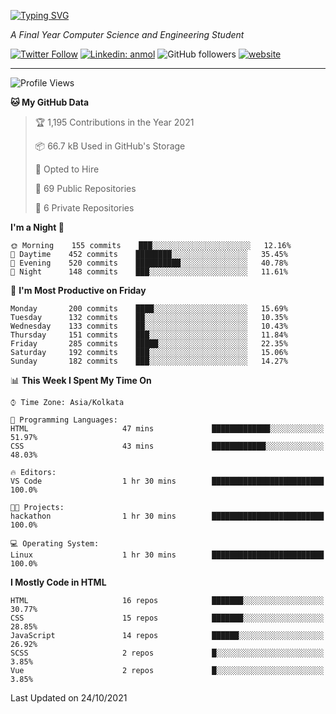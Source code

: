 [![Typing SVG](https://readme-typing-svg.herokuapp.com?lines=HI%2C+I'm+Tonal;I'm+a+MEVN+Stack+Developer)](https://git.io/typing-svg)

<p><em>A Final Year Computer Science and Engineering Student</em></p>

[![Twitter Follow](https://img.shields.io/twitter/follow/tonalmathew?style=flat)](https://twitter.com/intent/follow?screen_name=tonalmathew)
[![Linkedin: anmol](https://img.shields.io/badge/tonal-mathew?style=flat-square&logo=Linkedin&logoColor=white&link=https://www.linkedin.com/in/tonal-mathew/)](https://www.linkedin.com/in/tonal-mathew/)
![GitHub followers](https://img.shields.io/github/followers/tonalmathew?label=Follow&style=social)
[![website](https://img.shields.io/badge/Website-46a2f1.svg?&style=flat-square&logo=Google-Chrome&logoColor=white&link=http://tonalmathew.github.io/)](http://tonalmathew.github.io/)

---
<!--START_SECTION:waka-->
![Profile Views](http://img.shields.io/badge/Profile%20Views-12-blue)

**🐱 My GitHub Data** 

> 🏆 1,195 Contributions in the Year 2021
 > 
> 📦 66.7 kB Used in GitHub's Storage 
 > 
> 💼 Opted to Hire
 > 
> 📜 69 Public Repositories 
 > 
> 🔑 6 Private Repositories  
 > 
**I'm a Night 🦉** 

```text
🌞 Morning    155 commits    ███░░░░░░░░░░░░░░░░░░░░░░   12.16% 
🌆 Daytime    452 commits    ████████░░░░░░░░░░░░░░░░░   35.45% 
🌃 Evening    520 commits    ██████████░░░░░░░░░░░░░░░   40.78% 
🌙 Night      148 commits    ███░░░░░░░░░░░░░░░░░░░░░░   11.61%

```
📅 **I'm Most Productive on Friday** 

```text
Monday       200 commits    ████░░░░░░░░░░░░░░░░░░░░░   15.69% 
Tuesday      132 commits    ██░░░░░░░░░░░░░░░░░░░░░░░   10.35% 
Wednesday    133 commits    ██░░░░░░░░░░░░░░░░░░░░░░░   10.43% 
Thursday     151 commits    ███░░░░░░░░░░░░░░░░░░░░░░   11.84% 
Friday       285 commits    █████░░░░░░░░░░░░░░░░░░░░   22.35% 
Saturday     192 commits    ███░░░░░░░░░░░░░░░░░░░░░░   15.06% 
Sunday       182 commits    ███░░░░░░░░░░░░░░░░░░░░░░   14.27%

```


📊 **This Week I Spent My Time On** 

```text
⌚︎ Time Zone: Asia/Kolkata

💬 Programming Languages: 
HTML                     47 mins             █████████████░░░░░░░░░░░░   51.97% 
CSS                      43 mins             ████████████░░░░░░░░░░░░░   48.03%

🔥 Editors: 
VS Code                  1 hr 30 mins        █████████████████████████   100.0%

🐱‍💻 Projects: 
hackathon                1 hr 30 mins        █████████████████████████   100.0%

💻 Operating System: 
Linux                    1 hr 30 mins        █████████████████████████   100.0%

```

**I Mostly Code in HTML** 

```text
HTML                     16 repos            ███████░░░░░░░░░░░░░░░░░░   30.77% 
CSS                      15 repos            ███████░░░░░░░░░░░░░░░░░░   28.85% 
JavaScript               14 repos            ██████░░░░░░░░░░░░░░░░░░░   26.92% 
SCSS                     2 repos             █░░░░░░░░░░░░░░░░░░░░░░░░   3.85% 
Vue                      2 repos             █░░░░░░░░░░░░░░░░░░░░░░░░   3.85%

```



 Last Updated on 24/10/2021
<!--END_SECTION:waka-->
